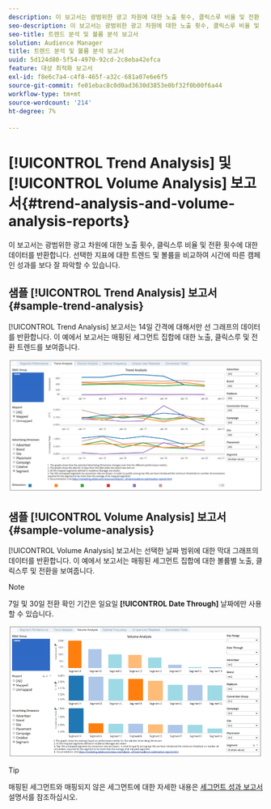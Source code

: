 ```yaml
---
description: 이 보고서는 광범위한 광고 차원에 대한 노출 횟수, 클릭스루 비율 및 전환 횟수에 대한 데이터를 반환합니다. 선택한 지표에 대한 트렌드 및 볼륨을 비교하여 시간에 따른 캠페인 성과를 보다 잘 파악할 수 있습니다.
seo-description: 이 보고서는 광범위한 광고 차원에 대한 노출 횟수, 클릭스루 비율 및 전환 횟수에 대한 데이터를 반환합니다. 선택한 지표에 대한 트렌드 및 볼륨을 비교하여 시간에 따른 캠페인 성과를 보다 잘 파악할 수 있습니다.
seo-title: 트렌드 분석 및 볼륨 분석 보고서
solution: Audience Manager
title: 트렌드 분석 및 볼륨 분석 보고서
uuid: 5d124d80-5f54-4970-92cd-2c8eba42efca
feature: 대상 최적화 보고서
exl-id: f8e6c7a4-c4f8-465f-a32c-681a07e6e6f5
source-git-commit: fe01ebac8c0d0ad3630d3853e0bf32f0b00f6a44
workflow-type: tm+mt
source-wordcount: '214'
ht-degree: 7%

---
```


# [!UICONTROL Trend Analysis] 및  [!UICONTROL Volume Analysis] 보고서{#trend-analysis-and-volume-analysis-reports}

이 보고서는 광범위한 광고 차원에 대한 노출 횟수, 클릭스루 비율 및 전환 횟수에 대한 데이터를 반환합니다. 선택한 지표에 대한 트렌드 및 볼륨을 비교하여 시간에 따른 캠페인 성과를 보다 잘 파악할 수 있습니다.

## 샘플 [!UICONTROL Trend Analysis] 보고서 {#sample-trend-analysis}

[!UICONTROL Trend Analysis] 보고서는 14일 간격에 대해서만 선 그래프의 데이터를 반환합니다. 이 예에서 보고서는 매핑된 세그먼트 집합에 대한 노출, 클릭스루 및 전환 트렌드를 보여줍니다.

![](assets/trend-analysis.png)

## 샘플 [!UICONTROL Volume Analysis] 보고서 {#sample-volume-analysis}

[!UICONTROL Volume Analysis] 보고서는 선택한 날짜 범위에 대한 막대 그래프의 데이터를 반환합니다. 이 예에서 보고서는 매핑된 세그먼트 집합에 대한 볼륨별 노출, 클릭스루 및 전환을 보여줍니다.

>[!NOTE]
>
>7일 및 30일 전환 확인 기간은 일요일 **[!UICONTROL Date Through]** 날짜에만 사용할 수 있습니다.

![](assets/volume-analysis.png)

>[!TIP]
>
>매핑된 세그먼트와 매핑되지 않은 세그먼트에 대한 자세한 내용은 [세그먼트 성과 보고서](../../../reporting/audience-optimization-reports/aor-advertisers/segment-performance.md) 설명서를 참조하십시오.
